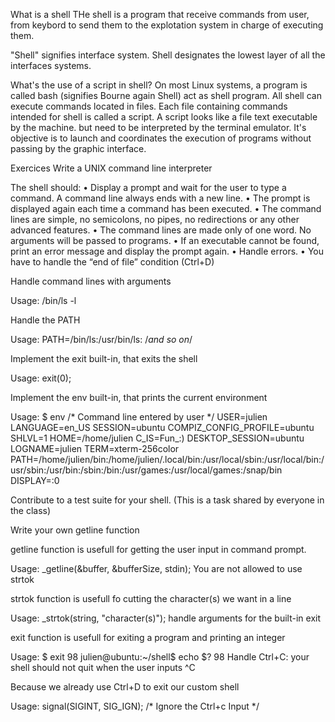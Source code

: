 What is a shell
THe shell is a program that receive commands from user, from keybord to send them to the explotation system in charge of executing them.

"Shell" signifies interface system. Shell designates the lowest layer of all the interfaces systems.

What's the use of a script in shell?
On most Linux systems, a program is called bash (signifies Bourne again Shell) act as shell program. All shell can execute commands located in files. Each file containing commands intended for shell is called a script. A script looks like a file text executable by the machine. but need to be interpreted by the terminal emulator. It's objective is to launch and coordinates the execution of programs without passing by the graphic interface.

Exercices
Write a UNIX command line interpreter

The shell should: • Display a prompt and wait for the user to type a command. A command line always ends with a new line. • The prompt is displayed again each time a command has been executed. • The command lines are simple, no semicolons, no pipes, no redirections or any other advanced features. • The command lines are made only of one word. No arguments will be passed to programs. • If an executable cannot be found, print an error message and display the prompt again. • Handle errors. • You have to handle the “end of file” condition (Ctrl+D)

Handle command lines with arguments

Usage:
/bin/ls -l

Handle the PATH

Usage:
PATH=/bin/ls:/usr/bin/ls: /*and so on*/

Implement the exit built-in, that exits the shell

Usage:
exit(0);

Implement the env built-in, that prints the current environment

Usage:
$ env /* Command line entered by user */
USER=julien
LANGUAGE=en_US
SESSION=ubuntu
COMPIZ_CONFIG_PROFILE=ubuntu
SHLVL=1
HOME=/home/julien
C_IS=Fun_:)
DESKTOP_SESSION=ubuntu
LOGNAME=julien
TERM=xterm-256color
PATH=/home/julien/bin:/home/julien/.local/bin:/usr/local/sbin:/usr/local/bin:/usr/sbin:/usr/bin:/sbin:/bin:/usr/games:/usr/local/games:/snap/bin
DISPLAY=:0

Contribute to a test suite for your shell. (This is a task shared by everyone in the class)

Write your own getline function

getline function is usefull for getting the user input in command prompt.

Usage:
_getline(&buffer, &bufferSize, stdin);
You are not allowed to use strtok

strtok function is usefull fo cutting the character(s) we want in a line

Usage:
_strtok(string, "character(s)");
handle arguments for the built-in exit

exit function is usefull for exiting a program and printing an integer

Usage:
$ exit 98
julien@ubuntu:~/shell$ echo $?
98
Handle Ctrl+C: your shell should not quit when the user inputs ^C

Because we already use Ctrl+D to exit our custom shell

Usage:
signal(SIGINT, SIG_IGN); /* Ignore the Ctrl+c Input */
